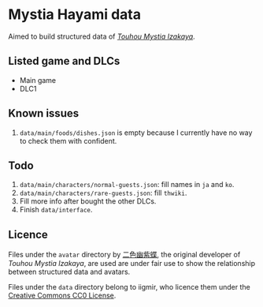 # Mystia Hayami data

Aimed to build structured data of [*Touhou Mystia Izakaya*](https://store.steampowered.com/app/1584090).

## Listed game and DLCs

* Main game
* DLC1

## Known issues

1. `data/main/foods/dishes.json` is empty because I currently have no way to check them with confident.

## Todo

1. `data/main/characters/normal-guests.json`: fill names in `ja` and `ko`.
2. `data/main/characters/rare-guests.json`: fill `thwiki`.
3. Fill more info after bought the other DLCs.
4. Finish `data/interface`.

## Licence

Files under the `avatar` directory by [二色幽紫蝶](https://x.com/youziKK), the original developer of *Touhou Mystia Izakaya*, are used are under fair use to show the relationship between structured data and avatars.

Files under the `data` directory belong to iigmir, who licence them under the [Creative Commons CC0 License](https://creativecommons.org/publicdomain/zero/1.0/).
